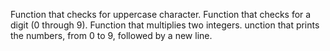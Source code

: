 Function that checks for uppercase character.
Function that checks for a digit (0 through 9).
Function that multiplies two integers.
unction that prints the numbers, from 0 to 9, followed by a new line.
